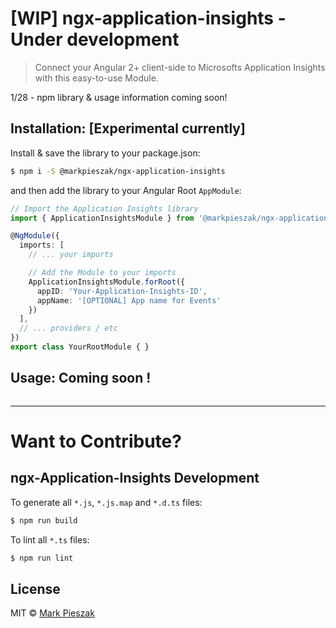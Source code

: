 # [WIP] ngx-application-insights - Under development

> Connect your Angular 2+ client-side to Microsofts Application Insights with this easy-to-use Module. 

1/28 - npm library & usage information coming soon!

## Installation: [Experimental currently]

Install & save the library to your package.json:

```bash
$ npm i -S @markpieszak/ngx-application-insights
```

and then add the library to your Angular Root `AppModule`:

```typescript
// Import the Application Insights library
import { ApplicationInsightsModule } from '@markpieszak/ngx-application-insights';

@NgModule({
  imports: [
    // ... your imports

    // Add the Module to your imports 
    ApplicationInsightsModule.forRoot({
      appID: 'Your-Application-Insights-ID', 
      appName: '[OPTIONAL] App name for Events' 
    })
  ],
  // ... providers / etc
})
export class YourRootModule { }
```

## Usage: Coming soon !

```typescript


```

---

# Want to Contribute?

## ngx-Application-Insights Development

To generate all `*.js`, `*.js.map` and `*.d.ts` files:

```bash
$ npm run build
```

To lint all `*.ts` files:

```bash
$ npm run lint
```

## License

MIT © [Mark Pieszak](mailto:mpieszak84@gmail.com)
